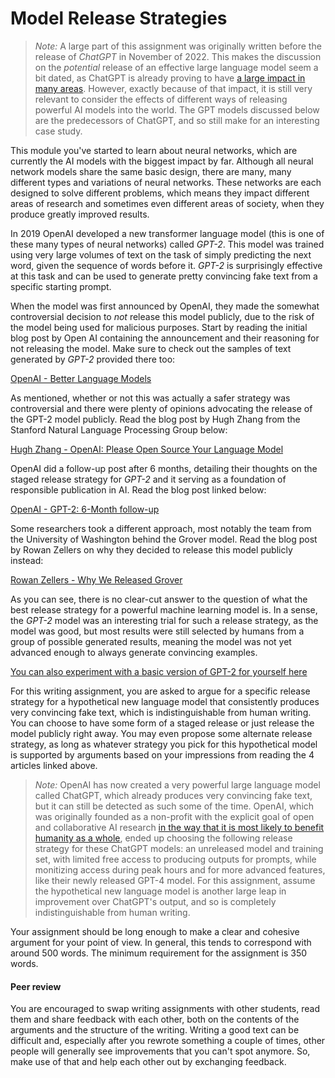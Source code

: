 
# Model Release Strategies

> *Note:* A large part of this assignment was originally written before the
release of *ChatGPT* in November of 2022. This makes the discussion on the
*potential* release of an effective large language model seem a bit dated, as
ChatGPT is already proving to have [a large impact in many areas](https://blog.gitnux.com/chat-gpt-statistics/).
However, exactly because of that impact, it is still very relevant to consider
the effects of different ways of releasing powerful AI models into the world.
The GPT models discussed below are the predecessors of ChatGPT, and so still
make for an interesting case study.

This module you've started to learn about neural networks, which are currently
the AI models with the biggest impact by far. Although all neural network
models share the same basic design, there are many, many different types and
variations of neural networks. These networks are each designed to solve
different problems, which means they impact different areas of research and
sometimes even different areas of society, when they produce greatly improved
results.

In 2019 OpenAI developed a new transformer language model (this is one of these
many types of neural networks) called *GPT-2*. This model was trained using
very large volumes of text on the task of simply predicting the next word,
given the sequence of words before it. *GPT-2* is surprisingly effective at
this task and can be used to generate pretty convincing fake text from a
specific starting prompt.

When the model was first announced by OpenAI, they made the somewhat
controversial decision to *not* release this model publicly, due to the risk of
the model being used for malicious purposes. Start by reading the initial blog
post by Open AI containing the announcement and their reasoning for not
releasing the model. Make sure to check out the samples of text generated by
*GPT-2* provided there too:

[OpenAI - Better Language Models](https://openai.com/blog/better-language-models/)

As mentioned, whether or not this was actually a safer strategy was
controversial and there were plenty of opinions advocating the release of the
GPT-2 model publicly. Read the blog post by Hugh Zhang from the Stanford
Natural Language Processing Group below:

[Hugh Zhang - OpenAI: Please Open Source Your Language Model](https://thegradient.pub/openai-please-open-source-your-language-model/)

OpenAI did a follow-up post after 6 months, detailing their thoughts on the
staged release strategy for *GPT-2* and it serving as a foundation of
responsible publication in AI. Read the blog post linked below:

[OpenAI - GPT-2: 6-Month follow-up](https://openai.com/blog/gpt-2-6-month-follow-up/)

Some researchers took a different approach, most notably the team from the
University of Washington behind the Grover model. Read the blog post by Rowan
Zellers on why they decided to release this model publicly instead:

[Rowan Zellers - Why We Released Grover](https://thegradient.pub/why-we-released-grover/)

As you can see, there is no clear-cut answer to the question of what the best
release strategy for a powerful machine learning model is. In a sense, the
*GPT-2* model was an interesting trial for such a release strategy, as the
model was good, but most results were still selected by humans from a group of
possible generated results, meaning the model was not yet advanced enough to
always generate convincing examples.

[You can also experiment with a basic version of GPT-2 for yourself here](https://bellard.org/textsynth/)

For this writing assignment, you are asked to argue for a specific release
strategy for a hypothetical new language model that consistently produces very
convincing fake text, which is indistinguishable from human writing. You can
choose to have some form of a staged release or just release the model publicly
right away. You may even propose some alternate release strategy, as long as
whatever strategy you pick for this hypothetical model is supported by
arguments based on your impressions from reading the 4 articles linked above.

> *Note:* OpenAI has now created a very powerful large language model
called ChatGPT, which already produces very convincing fake text, but it can
still be detected as such some of the time. OpenAI, which was originally
founded as a non-profit with the explicit goal of open and collaborative AI
research [in the way that it is most likely to benefit humanity as a
whole](https://openai.com/blog/introducing-openai), ended up choosing the
following release strategy for these ChatGPT models: an unreleased model and
training set, with limited free access to producing outputs for prompts, while
monitizing access during peak hours and for more advanced features, like their
newly released GPT-4 model. For this assignment, assume the hypothetical new
language model is another large leap in improvement over ChatGPT's output, and
so is completely indistinguishable from human writing.

Your assignment should be long enough to make a clear and cohesive argument for
your point of view. In general, this tends to correspond with around 500 words. 
The minimum requirement for the assignment is 350 words.

#### Peer review

You are encouraged to swap writing assignments with other students, read them
and share feedback with each other, both on the contents of the arguments and
the structure of the writing. Writing a good text can be difficult and,
especially after you rewrote something a couple of times, other people will
generally see improvements that you can't spot anymore. So, make use of that
and help each other out by exchanging feedback.

